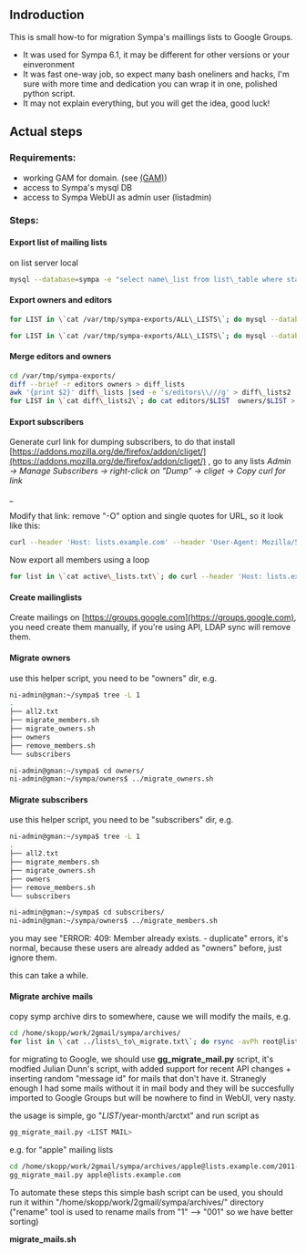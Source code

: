 Indroduction
------------

This is small how-to for migration Sympa's maillings lists to Google Groups.

- It was used for Sympa 6.1, it may be different for other versions or your einveronment
- It was fast one-way job, so expect many bash oneliners and hacks, I'm sure with more time and dedication you can wrap it in one, polished python script. 
- It may not explain everything, but you will get the idea, good luck!



Actual steps
------------

### Requirements:

*   working GAM for domain. (see [(GAM)](https://github.com/jay0lee/GAM))
*   access to Sympa's mysql DB
*   access to Sympa WebUI as admin user (listadmin)

### Steps:

#### Export list of mailing lists

on list server local

```sh
mysql --database=sympa -e "select name\_list from list\_table where status\_list = 'open'"  | awk '{print $1}' > /var/tmp/sympa-exports/ALL\_LISTS
```
#### Export owners and editors

```sh
for LIST in \`cat /var/tmp/sympa-exports/ALL\_LISTS\`; do mysql --database=sympa -e "SELECT user\_admin FROM admin\_table WHERE list\_admin = '$LIST' AND role\_admin = 'owner'" |grep -vE 'user\_admin|listsadmin' >> /var/tmp/sympa-exports/owners/${LIST} ; done
```
```sh
for LIST in \`cat /var/tmp/sympa-exports/ALL\_LISTS\`; do mysql --database=sympa -e "SELECT user\_admin FROM admin\_table WHERE list\_admin = '$LIST' AND role\_admin = 'editor'" |grep -vE 'user\_admin|listsadmin' >> /var/tmp/sympa-exports/editors/${LIST} ; done
```
#### Merge editors and owners
```sh
cd /var/tmp/sympa-exports/
diff --brief -r editors owners > diff_lists
awk '{print $2}' diff\_lists |sed -e 's/editors\\///g' > diff\_lists2
for LIST in \`cat diff\_lists2\`; do cat editors/$LIST  owners/$LIST > owners/${LIST}\_2; sort -n owners/${LIST}\_2|uniq > owners/$LIST; rm -vf owners/${LIST}\_2;  done
```
#### Export subscribers

Generate curl link for dumping subscribers, to do that install [https://addons.mozilla.org/de/firefox/addon/cliget/](https://addons.mozilla.org/de/firefox/addon/cliget/) , go to any lists _Admin → Manage Subscribers → right-click on "Dump" → cliget → Copy curl for link_

_

Modify that link: remove "-O" option and single quotes for URL, so it look like this:
```sh
curl --header 'Host: lists.example.com' --header 'User-Agent: Mozilla/5.0 (X11; Ubuntu; Linux x86\_64; rv:52.0) Gecko/20100101 Firefox/52.0' --header 'Accept: */*' --header 'Accept-Language: en-US,en;q=0.5' --header 'Content-Type: application/x-www-form-urlencoded' --header 'Cookie: optimizelyEndUserId=oeu1462546749413r0.4123976101699025; optimizelySegments=%7B%22201635888%22%3A%22ff%22%2C%22202942620%22%3A%22false%22%2C%22202978022%22%3A%22direct%22%2C%223161070189%22%3A%22false%22%2C%223165770183%22%3A%22ff%22%2C%223169660191%22%3A%22direct%22%7D; optimizelyBuckets=%7B%7D; \_ga=GA1.2.646528587.1468846522; mp\_15a0742b5b1954f15f838ce06b01dba4\_mixpanel=%7B%22distinct\_id%22%3A%20%22159a7bea45a30-0090298016b05f8-74256751-1fa400-159a7bea45b93%22%2C%22%24initial\_referrer%22%3A%20%22%24direct%22%2C%22%24initial\_referring\_domain%22%3A%20%22%24direct%22%7D; sympa\_session=96514011538505; sympa\_session=96514011538505' https://lists.example.com/wws/dump/apple/light -J -L
```
Now export all members using a loop
```sh
for list in \`cat active\_lists.txt\`; do curl --header 'Host: lists.example.com' --header 'User-Agent: Mozilla/5.0 (X11; Ubuntu; Linux x86\_64; rv:52.0) Gecko/20100101 Firefox/52.0' --header 'Accept: */*' --header 'Accept-Language: en-US,en;q=0.5' --header 'Content-Type: application/x-www-form-urlencoded' --header 'Cookie: optimizelyEndUserId=oeu1462546749413r0.4123976101699025; optimizelySegments=%7B%22201635888%22%3A%22ff%22%2C%22202942620%22%3A%22false%22%2C%22202978022%22%3A%22direct%22%2C%223161070189%22%3A%22false%22%2C%223165770183%22%3A%22ff%22%2C%223169660191%22%3A%22direct%22%7D; optimizelyBuckets=%7B%7D; \_ga=GA1.2.646528587.1468846522; wt\_rla=150537973375578%2C2%2C1485267666570; mp\_15a0742b5b1954f15f838ce06b01dba4\_mixpanel=%7B%22distinct\_id%22%3A%20%22159a7bea45a30-0090298016b05f8-74256751-1fa400-159a7bea45b93%22%2C%22%24initial\_referrer%22%3A%20%22%24direct%22%2C%22%24initial\_referring\_domain%22%3A%20%22%24direct%22%7D; sympa\_session=78778869078926; sympa\_session=78778869078926' https://lists.example.com/wws/dump/${list}/light -J -L > subscribers/${list} ; done
```
#### Create mailinglists

Create mailings on [https://groups.google.com](https://groups.google.com), you need create them manually, if you're using API, LDAP sync will remove them.

#### Migrate owners

use this helper script, you need to be "owners" dir, e.g.
```sh
ni-admin@gman:~/sympa$ tree -L 1
.
├── all2.txt
├── migrate_members.sh
├── migrate_owners.sh
├── owners
├── remove_members.sh
└── subscribers

ni-admin@gman:~/sympa$ cd owners/
ni-admin@gman:~/sympa/owners$ ../migrate_owners.sh

```


#### Migrate subscribers

use this helper script, you need to be "subscribers" dir, e.g.

```sh
ni-admin@gman:~/sympa$ tree -L 1
.
├── all2.txt
├── migrate_members.sh
├── migrate_owners.sh
├── owners
├── remove_members.sh
└── subscribers

ni-admin@gman:~/sympa$ cd subscribers/
ni-admin@gman:~/sympa/owners$ ../migrate_members.sh
```

you may see "ERROR: 409: Member already exists. - duplicate" errors, it's normal, because these users are already added as "owners" before, just ignore them.

this can take a while.

#### Migrate archive mails

copy symp archive dirs to somewhere, cause we will modify the mails, e.g.

```sh
cd /home/skopp/work/2gmail/sympa/archives/
for list in \`cat ../lists\_to\_migrate.txt\`; do rsync -avPh root@lists.example.com:/var/lib/sympa/wwsarchive/${list}@lists.example.com . ; done
```

for migrating to Google, we should use **gg_migrate_mail.py** script, it's modfied Julian Dunn's script, with added support for recent API changes + inserting random "message id" for mails that don't have it. Stranegly enough I had some mails without it in mail body and they will be succesfully imported to Google Groups but will be nowhere to find in WebUI, very nasty.

the usage is simple, go "$LIST/$year-month/arctxt" and run script as
```sh
gg_migrate_mail.py <LIST MAIL>
```
e.g. for "apple" mailing lists
```sh
cd /home/skopp/work/2gmail/sympa/archives/apple@lists.example.com/2011-11/arctxt
gg_migrate_mail.py apple@lists.example.com
```
To automate these steps this simple bash script can be used, you should run it within "/home/skopp/work/2gmail/sympa/archives/" directory ("rename" tool is used to rename mails from "1" --> "001" so we have better sorting)

**migrate_mails.sh**



